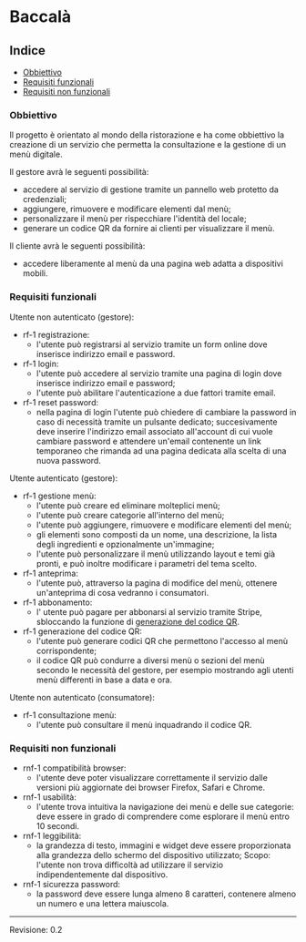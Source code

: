 # Baccalà

## Indice

- [Obbiettivo](#obbiettivo)
- [Requisiti funzionali](#requisiti-funzionali)
- [Requisiti non funzionali](#requisiti-non-funzionali)

### Obbiettivo

Il progetto è orientato al mondo della ristorazione e ha come obbiettivo la creazione di un servizio che permetta la consultazione e la gestione di un menù digitale.

Il gestore avrà le seguenti possibilità:

- accedere al servizio di gestione tramite un pannello web protetto da credenziali;
- aggiungere, rimuovere e modificare elementi dal menù;
- personalizzare il menù per rispecchiare l'identità del locale;
- generare un codice QR da fornire ai clienti per visualizzare il menù.

Il cliente avrà le seguenti possibilità:

- accedere liberamente al menù da una pagina web adatta a dispositivi mobili.

### Requisiti funzionali

Utente non autenticato (gestore):

- rf-1 registrazione:
  - l'utente può registrarsi al servizio tramite un form online dove inserisce indirizzo email e password.
- rf-1 login:
  - l'utente può accedere al servizio tramite una pagina di login dove inserisce indirizzo email e password;
  - l'utente può abilitare l'autenticazione a due fattori tramite email.
- rf-1 reset password:
  - nella pagina di login l'utente può chiedere di cambiare la password in caso di necessità tramite un pulsante dedicato; succesivamente deve inserire l'indirizzo email associato all'account di cui vuole cambiare password e attendere un'email contenente un link temporaneo che rimanda ad una pagina dedicata alla scelta di una nuova password.

Utente autenticato (gestore):

- rf-1 gestione menù:
  - l'utente può creare ed eliminare molteplici menù;
  - l'utente può creare categorie all'interno del menù;
  - l'utente può aggiungere, rimuovere e modificare elementi del menù;
  - gli elementi sono composti da un nome, una descrizione, la lista degli ingredienti e opzionalmente un'immagine;
  - l'utente può personalizzare il menù utilizzando layout e temi già pronti, e può inoltre modificare i parametri del tema scelto.
- rf-1 anteprima:
  - l'utente può, attraverso la pagina di modifice del menù, ottenere un'anteprima di cosa vedranno i consumatori.
- rf-1 abbonamento:
  - l' utente può pagare per abbonarsi al servizio tramite Stripe, sbloccando la funzione di [generazione del codice QR](#generazione-qr).
- <a name="generazione-qr"></a>rf-1 generazione del codice QR:
  - l'utente può generare codici QR che permettono l'accesso al menù corrispondente;
  - il codice QR può condurre a diversi menù o sezioni del menù secondo le necessità del gestore, per esempio mostrando agli utenti menù differenti in base a data e ora.

Utente non autenticato (consumatore):

- rf-1 consultazione menù:
  - l'utente può consultare il menù inquadrando il codice QR.

### Requisiti non funzionali

- rnf-1 compatibilità browser:
  - l'utente deve poter visualizzare correttamente il servizio dalle versioni più aggiornate dei browser Firefox, Safari e Chrome.
- rnf-1 usabilità:
  - l'utente trova intuitiva la navigazione dei menù e delle sue categorie: deve essere in grado di comprendere come esplorare il menù entro 10 secondi.
- rnf-1 leggibilità:
  - la grandezza di testo, immagini e widget deve essere proporzionata alla grandezza dello schermo del dispositivo utilizzato; Scopo: l'utente non trova difficoltà ad utilizzare il servizio indipendentemente dal dispositivo.
- rnf-1 sicurezza password:
  - la password deve essere lunga almeno 8 caratteri, contenere almeno un numero e una lettera maiuscola.

---

Revisione: 0.2
